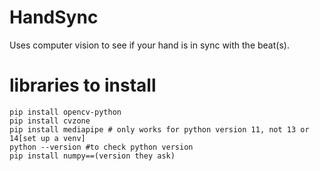 # HandSync
Uses computer vision to see if your hand is in sync with the beat(s).

# libraries to install
    pip install opencv-python
    pip install cvzone
    pip install mediapipe # only works for python version 11, not 13 or 14[set up a venv]
    python --version #to check python version
    pip install numpy==(version they ask)
